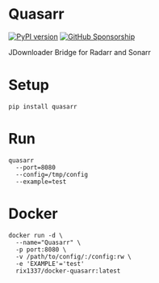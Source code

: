 #  Quasarr

[![PyPI version](https://badge.fury.io/py/quasarr.svg)](https://badge.fury.io/py/quasarr)
[![GitHub Sponsorship](https://img.shields.io/badge/support-me-red.svg)](https://github.com/users/rix1337/sponsorship)

JDownloader Bridge for Radarr and Sonarr

# Setup

`pip install quasarr`

# Run

```
quasarr
  --port=8080
  --config=/tmp/config
  --example=test
  ```

# Docker
```
docker run -d \
  --name="Quasarr" \
  -p port:8080 \
  -v /path/to/config/:/config:rw \
  -e 'EXAMPLE'='test'
  rix1337/docker-quasarr:latest
  ```
